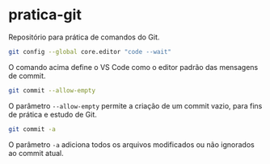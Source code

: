 # pratica-git
Repositório para prática de comandos do Git. 

~~~bash
git config --global core.editor "code --wait"
~~~

O comando acima define o VS Code como o editor padrão das mensagens de commit.

~~~bash
git commit --allow-empty
~~~

O parâmetro `--allow-empty` permite a criação de um commit vazio, para fins de prática e estudo de Git.

~~~bash
git commit -a 
~~~
O parâmetro `-a` adiciona todos os arquivos modificados ou não ignorados ao commit atual. <!-- não adiciona arquivos novos sem alteração e não rastreados -->

